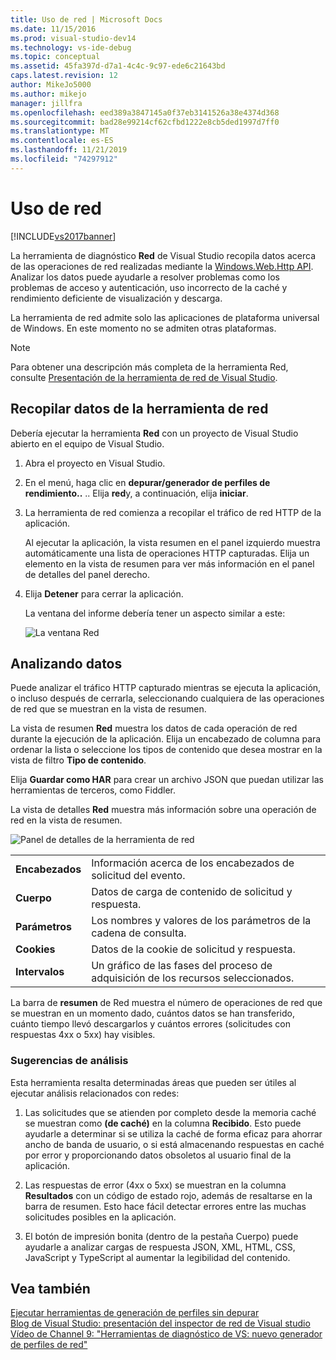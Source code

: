 ```yaml
---
title: Uso de red | Microsoft Docs
ms.date: 11/15/2016
ms.prod: visual-studio-dev14
ms.technology: vs-ide-debug
ms.topic: conceptual
ms.assetid: 45fa397d-d7a1-4c4c-9c97-ede6c21643bd
caps.latest.revision: 12
author: MikeJo5000
ms.author: mikejo
manager: jillfra
ms.openlocfilehash: eed389a3847145a0f37eb3141526a38e4374d368
ms.sourcegitcommit: bad28e99214cf62cfbd1222e8cb5ded1997d7ff0
ms.translationtype: MT
ms.contentlocale: es-ES
ms.lasthandoff: 11/21/2019
ms.locfileid: "74297912"
---
```

# <a name="network-usage"></a>Uso de red
[!INCLUDE[vs2017banner](../includes/vs2017banner.md)]

La herramienta de diagnóstico **Red** de Visual Studio recopila datos acerca de las operaciones de red realizadas mediante la [Windows.Web.Http API](https://msdn.microsoft.com/library/windows/apps/windows.web.http.aspx). Analizar los datos puede ayudarle a resolver problemas como los problemas de acceso y autenticación, uso incorrecto de la caché y rendimiento deficiente de visualización y descarga.  
  
 La herramienta de red admite solo las aplicaciones de plataforma universal de Windows. En este momento no se admiten otras plataformas.  
  
> [!NOTE]
> Para obtener una descripción más completa de la herramienta Red, consulte [Presentación de la herramienta de red de Visual Studio](https://devblogs.microsoft.com/visualstudio/?m=20155).  
  
## <a name="collecting-network-tool-data"></a>Recopilar datos de la herramienta de red  
 Debería ejecutar la herramienta **Red** con un proyecto de Visual Studio abierto en el equipo de Visual Studio.  
  
1. Abra el proyecto en Visual Studio.  
  
2. En el menú, haga clic en **depurar/generador de perfiles de rendimiento..** .. Elija **red**y, a continuación, elija **iniciar**.  
  
3. La herramienta de red comienza a recopilar el tráfico de red HTTP de la aplicación.  
  
    Al ejecutar la aplicación, la vista resumen en el panel izquierdo muestra automáticamente una lista de operaciones HTTP capturadas. Elija un elemento en la vista de resumen para ver más información en el panel de detalles del panel derecho.  
  
4. Elija **Detener** para cerrar la aplicación.  
  
   La ventana del informe debería tener un aspecto similar a este:  
  
   ![La ventana Red](../profiling/media/network-fullwindow.png "NETWORK_FullWindow")  
  
## <a name="analyzing-data"></a>Analizando datos  
 Puede analizar el tráfico HTTP capturado mientras se ejecuta la aplicación, o incluso después de cerrarla, seleccionando cualquiera de las operaciones de red que se muestran en la vista de resumen.  
  
 La vista de resumen **Red** muestra los datos de cada operación de red durante la ejecución de la aplicación. Elija un encabezado de columna para ordenar la lista o seleccione los tipos de contenido que desea mostrar en la vista de filtro **Tipo de contenido**.  
  
 Elija **Guardar como HAR** para crear un archivo JSON que puedan utilizar las herramientas de terceros, como Fiddler.  
  
 La vista de detalles **Red** muestra más información sobre una operación de red en la vista de resumen.  
  
 ![Panel de detalles de la herramienta de red](../profiling/media/network-detailsviewpane.png "NETWORK_DetailsViewPane")  
  
|||  
|-|-|  
|**Encabezados**|Información acerca de los encabezados de solicitud del evento.|  
|**Cuerpo**|Datos de carga de contenido de solicitud y respuesta.|  
|**Parámetros**|Los nombres y valores de los parámetros de la cadena de consulta.|  
|**Cookies**|Datos de la cookie de solicitud y respuesta.|  
|**Intervalos**|Un gráfico de las fases del proceso de adquisición de los recursos seleccionados.|  
  
 La barra de **resumen** de Red muestra el número de operaciones de red que se muestran en un momento dado, cuántos datos se han transferido, cuánto tiempo llevó descargarlos y cuántos errores (solicitudes con respuestas 4xx o 5xx) hay visibles.  
  
### <a name="analysis-tips"></a>Sugerencias de análisis  
 Esta herramienta resalta determinadas áreas que pueden ser útiles al ejecutar análisis relacionados con redes:  
  
1. Las solicitudes que se atienden por completo desde la memoria caché se muestran como **(de caché)** en la columna **Recibido**. Esto puede ayudarle a determinar si se utiliza la caché de forma eficaz para ahorrar ancho de banda de usuario, o si está almacenando respuestas en caché por error y proporcionando datos obsoletos al usuario final de la aplicación.  
  
2. Las respuestas de error (4xx o 5xx) se muestran en la columna **Resultados** con un código de estado rojo, además de resaltarse en la barra de resumen. Esto hace fácil detectar errores entre las muchas solicitudes posibles en la aplicación.  
  
3. El botón de impresión bonita (dentro de la pestaña Cuerpo) puede ayudarle a analizar cargas de respuesta JSON, XML, HTML, CSS, JavaScript y TypeScript al aumentar la legibilidad del contenido.  
  
## <a name="see-also"></a>Vea también  
 [Ejecutar herramientas de generación de perfiles sin depurar](https://msdn.microsoft.com/library/e97ce1a4-62d6-4b8e-a2f7-61576437ff01)   
 [Blog de Visual Studio: presentación del inspector de red de Visual studio](https://go.microsoft.com/fwlink/?LinkId=535022)   
 [Vídeo de Channel 9: "Herramientas de diagnóstico de VS: nuevo generador de perfiles de red"](https://channel9.msdn.com/Series/ConnectOn-Demand/206)
